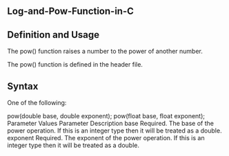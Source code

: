 ﻿## Log-and-Pow-Function-in-C
## Definition and Usage
The pow() function raises a number to the power of another number.

The pow() function is defined in the <cmath> header file.

## Syntax
One of the following:

pow(double base, double exponent);
pow(float base, float exponent);
Parameter Values
Parameter	Description
base	Required. The base of the power operation.
If this is an integer type then it will be treated as a double.
exponent	Required. The exponent of the power operation.
If this is an integer type then it will be treated as a double.
